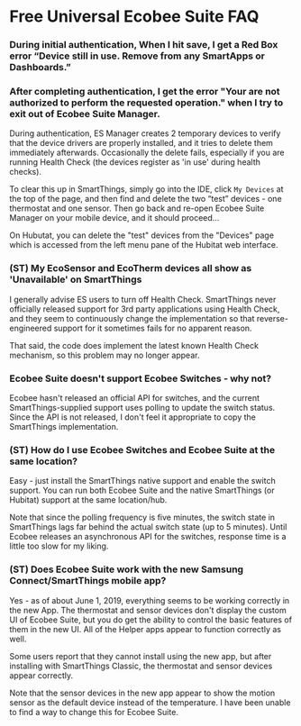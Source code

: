 Free Universal Ecobee Suite FAQ 
======================================================

### During initial authentication, When I hit save, I get a Red Box error “Device still in use. Remove from any SmartApps or Dashboards.” 
### After completing authentication, I get the error "Your are not authorized to perform the requested operation." when I try to exit out of Ecobee Suite Manager.

During authentication, ES Manager creates 2 temporary devices to verify that the device drivers are properly installed, and it tries to delete them immediately afterwards. Occasionally the delete fails, especially if you are running Health Check (the devices register as 'in use' during health checks). 

To clear this up in SmartThings, simply go into the IDE, click `My Devices` at the top of the page, and then find and delete the two “test” devices - one thermostat and one sensor. Then go back and re-open Ecobee Suite Manager on your mobile device, and it should proceed…

On Hubutat, you can delete the "test" devices from the "Devices" page which is accessed from the left menu pane of the Hubitat web interface.

### (ST) My EcoSensor and EcoTherm devices all show as 'Unavailable' on SmartThings

I generally advise ES users to turn off Health Check. SmartThings never officially released support for 3rd party applications using Health Check, and they seem to continuously change the implementation so that reverse-engineered support for it sometimes fails for no apparent reason.

That said, the code does implement the latest known Health Check mechanism, so this problem may no longer appear.

### Ecobee Suite doesn't support Ecobee Switches - why not?

Ecobee hasn't released an official API for switches, and the current SmartThings-supplied support uses polling to update the switch status. Since the API is not released, I don't feel it appropriate to copy the SmartThings implementation.

### (ST) How do I use Ecobee Switches and Ecobee Suite at the same location?

Easy - just install the SmartThings native support and enable the switch support. You can run both Ecobee Suite and the native SmartThings (or Hubitat) support at the same location/hub.

Note that since the polling frequency is five minutes, the switch state in SmartThings lags far behind the actual switch state (up to 5 minutes). Until Ecobee releases an asynchronous API for the switches, response time is a little too slow for my liking.

### (ST) Does Ecobee Suite work with the new Samsung Connect/SmartThings mobile app?

Yes - as of about June 1, 2019, everything seems to be working correctly in the new App. The thermostat and sensor devices don't display the custom UI of Ecobee Suite, but you do get the ability to control the basic features of them in the new UI. All of the Helper apps appear to function correctly as well.

Some users report that they cannot install using the new app, but after installing with SmartThings Classic, the thermostat and sensor devices appear correctly.

Note that the sensor devices in the new app appear to show the motion sensor as the default device instead of the temperature. I have been unable to find a way to change this for Ecobee Suite.
